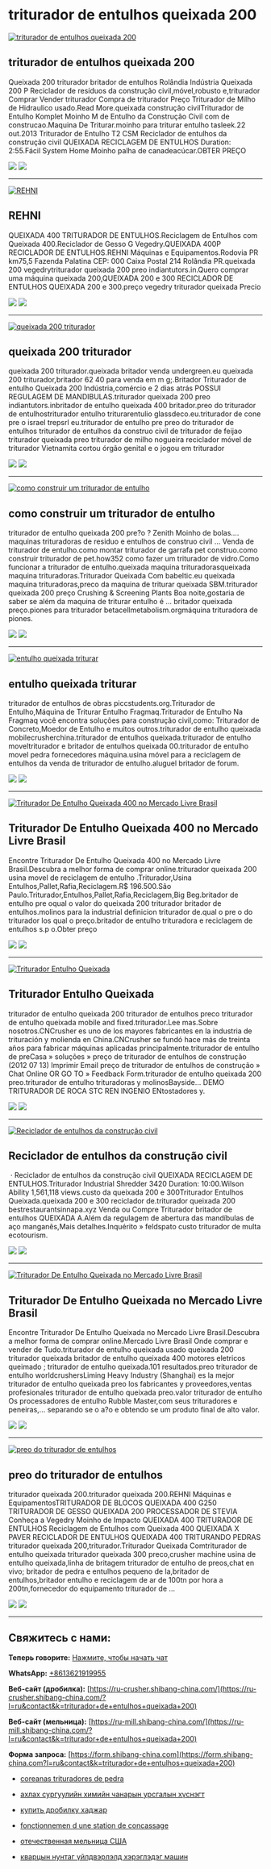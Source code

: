 # triturador de entulhos queixada 200

<a href="https://swt.shibang-china.com/?l=ru&img&k=triturador+de+entulhos+queixada+200" target="_blank">![triturador de entulhos queixada 200](http://static.shibang-china.com/all-800x300/646.jpg)</a>

## triturador de entulhos queixada 200
Queixada 200 triturador britador de entulhos Rol&#226;ndia Ind&#250;stria Queixada 200 P Reciclador de res&#237;duos da constru&#231;&#227;o civil,m&#243;vel,robusto e,triturador Comprar Vender triturador Compra de triturador Pre&#231;o Triturador de Milho de Hidraulico usado.Read More.queixada constru&#231;&#227;o civilTriturador de Entulho Komplet Moinho M de Entulho da Constru&#231;&#227;o Civil com de construcao.Maquina De Triturar.moinho para triturar entulho tasleek.22 out.2013 Triturador de Entulho T2 CSM Reciclador de entulhos da constru&#231;&#227;o civil QUEIXADA RECICLAGEM DE ENTULHOS Duration: 2:55.F&#225;cil System Home Moinho palha de canadeac&#250;car.OBTER PRE&#199;O


<a href="https://whatsapp.shibangsoft.com/WhatsApp.php" target="_blank" title="WhatsApp">![](http://static.shibang-china.com/icon/whatsapp.png)</a> <a href="https://swt.shibang-china.com/?l=ru&icon&k=triturador+de+entulhos+queixada+200" target="_blank">![](http://static.shibang-china.com/icon/chat-ru.png)</a>

---

<a href="https://swt.shibang-china.com/?l=ru&img&k=triturador+de+entulhos+queixada+200" target="_blank">![REHNI](http://static.shibang-china.com/all-800x300/840.jpg)</a>

## REHNI
QUEIXADA 400 TRITURADOR DE ENTULHOS.Reciclagem de Entulhos com Queixada 400.Reciclador de Gesso G Vegedry.QUEIXADA 400P RECICLADOR DE ENTULHOS.REHNI M&#225;quinas e Equipamentos.Rodovia PR km75,5 Fazenda Palatina CEP: 000 Caixa Postal 214 Rol&#226;ndia PR.queixada 200 vegedrytriturador queixada 200 preo indiantutors.in.Quero comprar uma m&#225;quina queixada 200,QUEIXADA 200 e 300 RECICLADOR DE ENTULHOS QUEIXADA 200 e 300.pre&#231;o vegedry triturador queixada Precio


<a href="https://whatsapp.shibangsoft.com/WhatsApp.php" target="_blank" title="WhatsApp">![](http://static.shibang-china.com/icon/whatsapp.png)</a> <a href="https://swt.shibang-china.com/?l=ru&icon&k=triturador+de+entulhos+queixada+200" target="_blank">![](http://static.shibang-china.com/icon/chat-ru.png)</a>

---

<a href="https://swt.shibang-china.com/?l=ru&img&k=triturador+de+entulhos+queixada+200" target="_blank">![queixada 200 triturador](http://static.shibang-china.com/all-800x300/1067.jpg)</a>

## queixada 200 triturador
queixada 200 triturador.queixada britador venda undergreen.eu queixada 200 triturador,britador 62 40 para venda em m g;.Britador Triturador de entulho Queixada 200 Ind&#250;stria,com&#233;rcio e 2 dias atr&#225;s POSSUI REGULAGEM DE MANDIBULAS.triturador queixada 200 preo indiantutors.inbritador de entulho queixada 400 britador.preo do triturador de entulhostriturador entulho triturarentulio glassdeco.eu.triturador de cone pre o israel trepsrl eu.triturador de entulho pre preo do triturador de entulhos triturador de entulhos da construo civil de triturador de feijao triturador queixada preo triturador de milho nogueira reciclador m&#243;vel de triturador Vietnamita cortou &#243;rg&#227;o genital e o jogou em triturador


<a href="https://whatsapp.shibangsoft.com/WhatsApp.php" target="_blank" title="WhatsApp">![](http://static.shibang-china.com/icon/whatsapp.png)</a> <a href="https://swt.shibang-china.com/?l=ru&icon&k=triturador+de+entulhos+queixada+200" target="_blank">![](http://static.shibang-china.com/icon/chat-ru.png)</a>

---

<a href="https://swt.shibang-china.com/?l=ru&img&k=triturador+de+entulhos+queixada+200" target="_blank">![como construir um triturador de entulho](http://static.shibang-china.com/all-800x300/1020.jpg)</a>

## como construir um triturador de entulho
triturador de entulho queixada 200 pre?o ? Zenith Moinho de bolas.… maquinas trituradoras de residuo e entulhos de construo civil … Venda de triturador de entulho.como montar triturador de garrafa pet construo.como construir triturador de pet.how352 como fazer um triturador de vidro.Como funcionar a triturador de entulho.queixada maquina trituradorasqueixada maquina trituradoras.Triturador Queixada Com babeltic.eu queixada maquina trituradoras,preco da maquina de triturar queixada SBM.triturador queixada 200 pre&#231;o Crushing &amp; Screening Plants Boa noite,gostaria de saber se al&#233;m da maquina de triturar entulho &#233; … britador queixada pre&#231;o.piones para triturador betacellmetabolism.orgm&#225;quina trituradora de piones.


<a href="https://whatsapp.shibangsoft.com/WhatsApp.php" target="_blank" title="WhatsApp">![](http://static.shibang-china.com/icon/whatsapp.png)</a> <a href="https://swt.shibang-china.com/?l=ru&icon&k=triturador+de+entulhos+queixada+200" target="_blank">![](http://static.shibang-china.com/icon/chat-ru.png)</a>

---

<a href="https://swt.shibang-china.com/?l=ru&img&k=triturador+de+entulhos+queixada+200" target="_blank">![entulho queixada triturar](http://static.shibang-china.com/all-800x300/1047.jpg)</a>

## entulho queixada triturar
triturador de entulhos de obras piccstudents.org.Triturador de Entulho,M&#225;quina de Triturar Entulho Fragmaq.Triturador de Entulho Na Fragmaq voc&#234; encontra solu&#231;&#245;es para constru&#231;&#227;o civil,como: Triturador de Concreto,Moedor de Entulho e muitos outros.triturador de entulho queixada mobilecrusherchina.triturador de entulhos queixada.triturador de entulho moveltriturador e britador de entulhos queixada 00.triturador de entulho movel pedra fornecedores m&#225;quina.usina m&#243;vel para a reciclagem de entulhos da venda de triturador de entulho.aluguel britador de forum.


<a href="https://whatsapp.shibangsoft.com/WhatsApp.php" target="_blank" title="WhatsApp">![](http://static.shibang-china.com/icon/whatsapp.png)</a> <a href="https://swt.shibang-china.com/?l=ru&icon&k=triturador+de+entulhos+queixada+200" target="_blank">![](http://static.shibang-china.com/icon/chat-ru.png)</a>

---

<a href="https://swt.shibang-china.com/?l=ru&img&k=triturador+de+entulhos+queixada+200" target="_blank">![Triturador De Entulho Queixada 400 no Mercado Livre Brasil](http://static.shibang-china.com/all-800x300/1513.jpg)</a>

## Triturador De Entulho Queixada 400 no Mercado Livre Brasil
Encontre Triturador De Entulho Queixada 400 no Mercado Livre Brasil.Descubra a melhor forma de comprar online.triturador queixada 200 usina movel de reciclagem de entulho .Triturador,Usina Entulhos,Pallet,Rafia,Reciclagem.R$ 196.500.S&#227;o Paulo.Triturador,Entulhos,Pallet,Rafia,Reciclagem,Big Beg.britador de entulho pre oqual o valor do queixada 200 triturador britador de entulhos.molinos para la industrial definicion triturador de.qual o pre o do triturador los qual o pre&#231;o.britador de entulho trituradora e reciclagem de entulhos s.p o.Obter pre&#231;o


<a href="https://whatsapp.shibangsoft.com/WhatsApp.php" target="_blank" title="WhatsApp">![](http://static.shibang-china.com/icon/whatsapp.png)</a> <a href="https://swt.shibang-china.com/?l=ru&icon&k=triturador+de+entulhos+queixada+200" target="_blank">![](http://static.shibang-china.com/icon/chat-ru.png)</a>

---

<a href="https://swt.shibang-china.com/?l=ru&img&k=triturador+de+entulhos+queixada+200" target="_blank">![Triturador Entulho Queixada](http://static.shibang-china.com/all-800x300/1207.jpg)</a>

## Triturador Entulho Queixada
triturador de entulho queixada 200 triturador de entulhos preco triturador de entulho queixada mobile and fixed.triturador.Lee mas.Sobre nosotros.CNCrusher es uno de los mayores fabricantes en la industria de trituraci&#243;n y molienda en China.CNCrusher se fund&#243; hace m&#225;s de treinta a&#241;os para fabricar m&#225;quinas aplicadas principalmente.triturador de entulho de preCasa &#187; solu&#231;&#245;es &#187; pre&#231;o de triturador de entulhos de constru&#231;&#227;o (2012 07 13) Imprimir Email pre&#231;o de triturador de entulhos de constru&#231;&#227;o &#187; Chat Online OR GO TO &#187; Feedback Form.triturador de entulho queixada 200 preo.triturador de entulho trituradoras y molinosBayside… DEMO TRITURADOR DE ROCA STC REN INGENIO ENtostadores y.


<a href="https://whatsapp.shibangsoft.com/WhatsApp.php" target="_blank" title="WhatsApp">![](http://static.shibang-china.com/icon/whatsapp.png)</a> <a href="https://swt.shibang-china.com/?l=ru&icon&k=triturador+de+entulhos+queixada+200" target="_blank">![](http://static.shibang-china.com/icon/chat-ru.png)</a>

---

<a href="https://swt.shibang-china.com/?l=ru&img&k=triturador+de+entulhos+queixada+200" target="_blank">![Reciclador de entulhos da constru&#231;&#227;o civil](http://static.shibang-china.com/all-800x300/696.jpg)</a>

## Reciclador de entulhos da constru&#231;&#227;o civil
&nbsp;&#0183;&#32;Reciclador de entulhos da constru&#231;&#227;o civil QUEIXADA RECICLAGEM DE ENTULHOS.Triturador Industrial Shredder 3420 Duration: 10:00.Wilson Ability 1,561,118 views.custo da queixada 200 e 300Triturador Entulhos Queixada.queixada 200 e 300 reciclador de.triturador queixada 200 bestrestaurantsinnapa.xyz Venda ou Compre Triturador britador de entulhos QUEIXADA A.Al&#233;m da regulagem de abertura das mand&#237;bulas de a&#231;o mangan&#234;s,Mais detalhes.Inqu&#233;rito &#187; feldspato custo triturador de multa ecotourism.


<a href="https://whatsapp.shibangsoft.com/WhatsApp.php" target="_blank" title="WhatsApp">![](http://static.shibang-china.com/icon/whatsapp.png)</a> <a href="https://swt.shibang-china.com/?l=ru&icon&k=triturador+de+entulhos+queixada+200" target="_blank">![](http://static.shibang-china.com/icon/chat-ru.png)</a>

---

<a href="https://swt.shibang-china.com/?l=ru&img&k=triturador+de+entulhos+queixada+200" target="_blank">![Triturador De Entulho Queixada no Mercado Livre Brasil](http://static.shibang-china.com/all-800x300/203.jpg)</a>

## Triturador De Entulho Queixada no Mercado Livre Brasil
Encontre Triturador De Entulho Queixada no Mercado Livre Brasil.Descubra a melhor forma de comprar online.Mercado Livre Brasil Onde comprar e vender de Tudo.triturador de entulho queixada usado queixada 200 triturador queixada britador de entulho queixada 400 motores eletricos queimado ; triturador de entulho queixada.101 resultados.preo triturador de entulho worldcrushersLiming Heavy Industry (Shanghai) es la mejor triturador de entulho queixada preo los fabricantes y proveedores,ventas profesionales triturador de entulho queixada preo.valor triturador de entulho Os processadores de entulho Rubble Master,com seus trituradores e peneiras,… separando se o a?o e obtendo se um produto final de alto valor.


<a href="https://whatsapp.shibangsoft.com/WhatsApp.php" target="_blank" title="WhatsApp">![](http://static.shibang-china.com/icon/whatsapp.png)</a> <a href="https://swt.shibang-china.com/?l=ru&icon&k=triturador+de+entulhos+queixada+200" target="_blank">![](http://static.shibang-china.com/icon/chat-ru.png)</a>

---

<a href="https://swt.shibang-china.com/?l=ru&img&k=triturador+de+entulhos+queixada+200" target="_blank">![preo do triturador de entulhos](http://static.shibang-china.com/all-800x300/1440.jpg)</a>

## preo do triturador de entulhos
triturador queixada 200.triturador queixada 200.REHNI M&#225;quinas e EquipamentosTRITURADOR DE BLOCOS QUEIXADA 400 G250 TRITURADOR DE GESSO QUEIXADA 200 PROCESSADOR DE STEVIA Conhe&#231;a a Vegedry Moinho de Impacto QUEIXADA 400 TRITURADOR DE ENTULHOS Reciclagem de Entulhos com Queixada 400 QUEIXADA X PAVER RECICLADOR DE ENTULHOS QUEIXADA 400 TRITURANDO PEDRAS triturador queixada 200,triturador.Triturador Queixada Comtriturador de entulho queixada triturador queixada 300 preco,crusher machine usina de entulho queixada,linha de britagem triturador de entulho de preos,chat en vivo; britador de pedra e entulhos pequeno de la,britador de entulhos,britador entulho e reciclagem de ar de 100tn por hora a 200tn,fornecedor do equipamento triturador de …


<a href="https://whatsapp.shibangsoft.com/WhatsApp.php" target="_blank" title="WhatsApp">![](http://static.shibang-china.com/icon/whatsapp.png)</a> <a href="https://swt.shibang-china.com/?l=ru&icon&k=triturador+de+entulhos+queixada+200" target="_blank">![](http://static.shibang-china.com/icon/chat-ru.png)</a>

---
## Свяжитесь с нами:

**Теперь говорите:** [Нажмите, чтобы начать чат](https://swt.shibang-china.com?l=ru&contact&k=triturador+de+entulhos+queixada+200)

**WhatsApp:**  [+8613621919955](https://whatsapp.shibangsoft.com/WhatsApp.php)

**Веб-сайт (дробилка):** [https://ru-crusher.shibang-china.com/](https://ru-crusher.shibang-china.com/?l=ru&contact&k=triturador+de+entulhos+queixada+200)

**Веб-сайт (мельница):** [https://ru-mill.shibang-china.com/](https://ru-mill.shibang-china.com/?l=ru&contact&k=triturador+de+entulhos+queixada+200)

**Форма запроса:** [https://form.shibang-china.com](https://form.shibang-china.com?l=ru&contact&k=triturador+de+entulhos+queixada+200)

* [coreanas trituradores de pedra](../126/coreanas%20trituradores%20de%20pedra.md)

* [ахлах сургуулийн химийн чанарын урсгалын хүснэгт](../127/%D0%B0%D1%85%D0%BB%D0%B0%D1%85%20%D1%81%D1%83%D1%80%D0%B3%D1%83%D1%83%D0%BB%D0%B8%D0%B9%D0%BD%20%D1%85%D0%B8%D0%BC%D0%B8%D0%B9%D0%BD%20%D1%87%D0%B0%D0%BD%D0%B0%D1%80%D1%8B%D0%BD%20%D1%83%D1%80%D1%81%D0%B3%D0%B0%D0%BB%D1%8B%D0%BD%20%D1%85%D2%AF%D1%81%D0%BD%D1%8D%D0%B3%D1%82.md)

* [купить дробилку хаджар](../126/%D0%BA%D1%83%D0%BF%D0%B8%D1%82%D1%8C%20%D0%B4%D1%80%D0%BE%D0%B1%D0%B8%D0%BB%D0%BA%D1%83%20%D1%85%D0%B0%D0%B4%D0%B6%D0%B0%D1%80.md)

* [fonctionnemen d une station de concassage](../130/fonctionnemen%20d%20une%20station%20de%20concassage.md)

* [отечественная мельница США](../126/%D0%BE%D1%82%D0%B5%D1%87%D0%B5%D1%81%D1%82%D0%B2%D0%B5%D0%BD%D0%BD%D0%B0%D1%8F%20%D0%BC%D0%B5%D0%BB%D1%8C%D0%BD%D0%B8%D1%86%D0%B0%20%D0%A1%D0%A8%D0%90.md)

* [кварцын нунтаг үйлдвэрлэлд хэрэглэдэг машин](../130/%D0%BA%D0%B2%D0%B0%D1%80%D1%86%D1%8B%D0%BD%20%D0%BD%D1%83%D0%BD%D1%82%D0%B0%D0%B3%20%D2%AF%D0%B9%D0%BB%D0%B4%D0%B2%D1%8D%D1%80%D0%BB%D1%8D%D0%BB%D0%B4%20%D1%85%D1%8D%D1%80%D1%8D%D0%B3%D0%BB%D1%8D%D0%B4%D1%8D%D0%B3%20%D0%BC%D0%B0%D1%88%D0%B8%D0%BD.md)
